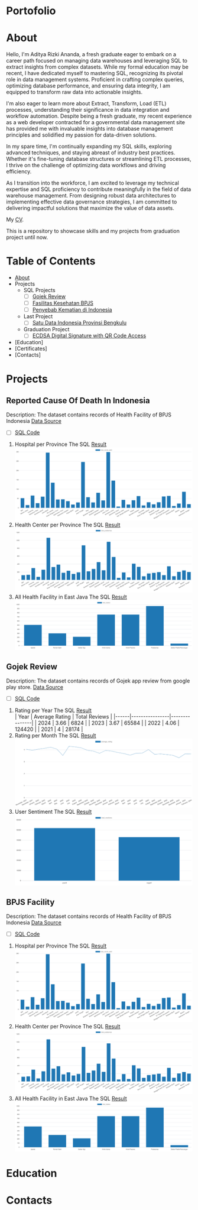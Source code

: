 # Portofolio
# About
Hello, I'm Aditya Rizki Ananda, a fresh graduate eager to embark on a career path focused on managing data warehouses and leveraging SQL to extract insights from complex datasets. While my formal education may be recent, I have dedicated myself to mastering SQL, recognizing its pivotal role in data management systems. Proficient in crafting complex queries, optimizing database performance, and ensuring data integrity, I am equipped to transform raw data into actionable insights.

I'm also eager to learn more about Extract, Transform, Load (ETL) processes, understanding their significance in data integration and workflow automation. Despite being a fresh graduate, my recent experience as a web developer contracted for a governmental data management site has provided me with invaluable insights into database management principles and solidified my passion for data-driven solutions.

In my spare time, I'm continually expanding my SQL skills, exploring advanced techniques, and staying abreast of industry best practices. Whether it's fine-tuning database structures or streamlining ETL processes, I thrive on the challenge of optimizing data workflows and driving efficiency.

As I transition into the workforce, I am excited to leverage my technical expertise and SQL proficiency to contribute meaningfully in the field of data warehouse management. From designing robust data architectures to implementing effective data governance strategies, I am committed to delivering impactful solutions that maximize the value of data assets.

My [CV](https://github.com/Adtyra/Portofolio/blob/main/CV_Aditya%20Rizki%20Ananda.pdf).

This is a repository to showcase skills and my projects from graduation project until now.
# Table of Contents
* [About](https://github.com/Adtyra/Portofolio/blob/main/README.md#about)
* Projects
  * SQL Projects
    - [ ] [Gojek Review](www.example.com)
    - [ ] [Fasilitas Kesehatan BPJS](www.example.com)
    - [ ] [Penyebab Kematian di Indonesia](www.example.com)
  * Last Project
    - [ ] [Satu Data Indonesia Provinsi Bengkulu](www.example.com)
  * Graduation Project
    - [ ] [ECDSA Digital Signature with QR Code Access](www.example.com)
* [Education]
* [Certificates]
* [Contacts]

# Projects
## Reported Cause Of Death In Indonesia
  Description: The dataset contains records of Health Facility of BPJS Indonesia
  [Data Source](https://www.kaggle.com/datasets/israhabibi/list-faskes-bpjs-indonesia)
  - [ ] [SQL Code](BPJS/Faskes_BPJS.sql)
  1. Hospital per Province
     The SQL [Result](BPJS/Rumah_Sakit.csv)<br>
     ![Rating_per_Month](BPJS/Rumah_Sakit.png)
  2. Health Center per Province
     The SQL [Result](BPJS/Puskesmas.csv)<br>
     ![Rating_per_Month](BPJS/Puskesmas.png)
  3. All Health Facility in East Java
     The SQL [Result](BPJS/Faskes_Jatim.csv)<br>
     ![Rating_per_Month](BPJS/Faskes_Jatim.png)
     
## Gojek Review
  Description: The dataset contains records of Gojek app review from google play store.
  [Data Source](https://www.kaggle.com/datasets/ucupsedaya/gojek-app-reviews-bahasa-indonesia)
  - [ ] [SQL Code](Gojek/Gojek_Review.sql)
  1. Rating per Year
     The SQL [Result](Gojek/rating_year.csv) <br>
     | Year | Average Rating | Total Reviews |
     |------|----------------|---------------|
     | 2024 | 3.66           | 6824          |
     | 2023 | 3.67           | 65584         |
     | 2022 | 4.06           | 124420        |
     | 2021 | 4              | 28174         |
  2. Rating per Month
     The SQL [Result](Gojek/rating_month.csv)<br>
     ![Rating_per_Month](Gojek/rating_month.png)
  3. User Sentiment
     The SQL [Result](Gojek/sentiment.csv)<br>
     ![Rating_per_Month](Gojek/sentiment.png)
     
## BPJS Facility
  Description: The dataset contains records of Health Facility of BPJS Indonesia
  [Data Source](https://www.kaggle.com/datasets/israhabibi/list-faskes-bpjs-indonesia)
  - [ ] [SQL Code](BPJS/Faskes_BPJS.sql)
  1. Hospital per Province
     The SQL [Result](BPJS/Rumah_Sakit.csv)<br>
     ![Rating_per_Month](BPJS/Rumah_Sakit.png)
  2. Health Center per Province
     The SQL [Result](BPJS/Puskesmas.csv)<br>
     ![Rating_per_Month](BPJS/Puskesmas.png)
  3. All Health Facility in East Java
     The SQL [Result](BPJS/Faskes_Jatim.csv)<br>
     ![Rating_per_Month](BPJS/Faskes_Jatim.png)

# Education
# Contacts
